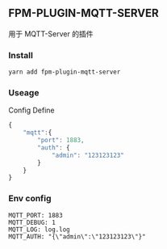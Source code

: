 ## FPM-PLUGIN-MQTT-SERVER
用于 MQTT-Server 的插件

### Install
```bash
yarn add fpm-plugin-mqtt-server
```

### Useage

Config Define

```javascript
{
    "mqtt":{
        "port": 1883,
        "auth": {
            "admin": "123123123"
        }
    }
}
```

### Env config
```
MQTT_PORT: 1883
MQTT_DEBUG: 1
MQTT_LOG: log.log
MQTT_AUTH: "{\"admin\":\"123123123\"}"
```
